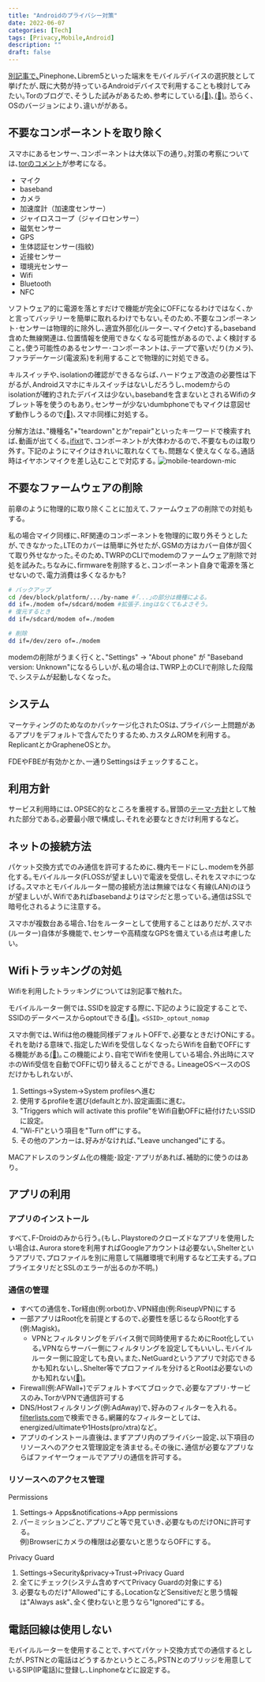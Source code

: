 ```yaml
---
title: "Androidのプライバシー対策"
date: 2022-06-07
categories: [Tech]
tags: [Privacy,Mobile,Android]
description: ""
draft: false
---
```


[別記事で､](https://cookiehookey.neocities.org/smartphone-and-privacy2/)Pinephone､Librem5といった端末をモバイルデバイスの選択肢として挙げたが､既に大勢が持っているAndroidデバイスで利用することも検討してみたい｡Torのブログで､そうした試みがあるため､参考にしている[(🔗)](https://blog.torproject.org/mission-impossible-hardening-android-security-and-privacy/)､[(🔗)](https://blog.torproject.org/mission-improbable-hardening-android-security-and-privacy/)｡
恐らく､OSのバージョンにより､違いががある｡



## 不要なコンポーネントを取り除く
スマホにあるセンサー､コンポーネントは大体以下の通り｡対策の考察については､[torのコメント](https://blog.torproject.org/mission-improbable-hardening-android-security-and-privacy/#comment-221260)が参考になる｡

- マイク
- baseband
- カメラ
- 加速度計（加速度センサー）
- ジャイロスコープ（ジャイロセンサー）
- 磁気センサー
- GPS
- 生体認証センサー(指紋)
- 近接センサー
- 環境光センサー
- Wifi
- Bluetooth
- NFC

ソフトウェア的に電源を落とすだけで機能が完全にOFFになるわけではなく､かと言ってバッテリーを簡単に取れるわけでもない｡そのため､不要なコンポーネント･センサーは物理的に除外し､適宜外部化(ルーター､マイクetc)する｡baseband含めた無線関連は､位置情報を使用できなくなる可能性があるので､よく検討すること｡使う可能性のあるセンサー･コンポーネントは､テープで塞いだり(カメラ)､ファラデーケージ(電波系)を利用することで物理的に対処できる｡

キルスイッチや､isolationの確認ができるならば､ハードウェア改造の必要性は下がるが､Androidスマホにキルスイッチはないしだろうし､modemからのisolationが確約されたデバイスは少ない｡basebandを含まないとされるWifiのタブレット等を使うのもあり｡センサーが少ないdumbphoneでもマイクは意図せず動作しうるので[(🔗)](https://www.cnet.com/news/privacy/fbi-taps-cell-phone-mic-as-eavesdropping-tool/)､スマホ同様に対処する｡

分解方法は､"機種名"+"teardown"とか"repair"といったキーワードで検索すれば､動画が出てくる｡[ifixit](https://www.ifixit.com/)で､コンポーネントが大体わかるので､不要なものは取り外す｡
下記のようにマイクはきれいに取れなくても､問題なく使えなくなる｡通話時はイヤホンマイクを差し込むことで対応する｡
![mobile-teardown-mic](/img/mobile-teardown-mic.png)




## 不要なファームウェアの削除

前章のように物理的に取り除くことに加えて､ファームウェアの削除での対処もする｡

私の場合マイク同様に､RF関連のコンポーネントを物理的に取り外そうとしたが､できなかった｡LTEのカバーは簡単に外せたが､GSMの方はカバー自体が固くて取り外せなかった｡そのため､TWRPのCLIでmodemのファームウェア削除で対処を試みた｡ちなみに､firmwareを削除すると､コンポーネント自身で電源を落とせないので､電力消費は多くなるかも?

```bash
# バックアップ
cd /dev/block/platform/.../by-name #｢...｣の部分は機種による｡
dd if=./modem of=/sdcard/modem #拡張子.imgはなくてもよさそう｡ 
# 復元するとき
dd if=/sdcard/modem of=./modem

# 削除
dd if=/dev/zero of=./modem
```
modemの削除がうまく行くと､"Settings" -> "About phone" が "Baseband version: Unknown"になるらしいが､私の場合は､TWRP上のCLIで削除した段階で､システムが起動しなくなった｡




## システム
マーケティングのためなのかパッケージ化されたOSは､プライバシー上問題があるアプリをデフォルトで含んでたりするため､カスタムROMを利用する｡ReplicantとかGrapheneOSとか｡

FDEやFBEが有効かとか､一通りSettingsはチェックすること｡


## 利用方針

サービス利用時には､OPSEC的なところを重視する｡冒頭の[テーマ･方針](https://cookiehookey.neocities.org/smartphone-and-privacy2/#テーマ方針)として触れた部分である｡必要最小限で構成し､それを必要なときだけ利用するなど｡

## ネットの接続方法

パケット交換方式でのみ通信を許可するために､機内モードにし､modemを外部化する｡モバイルルータ(FLOSSが望ましい)で電波を受信し､それをスマホにつなげる｡スマホとモバイルルーター間の接続方法は無線ではなく有線(LAN)のほうが望ましいが､Wifiであればbasebandよりはマシだと思っている｡通信はSSLで暗号化されるように注意する｡

スマホが複数台ある場合､1台をルーターとして使用することはありだが､スマホ(ルーター)自体が多機能で､センサーや高精度なGPSを備えている点は考慮したい｡


## Wifiトラッキングの対処
Wifiを利用したトラッキングについては別記事で触れた｡

モバイルルーター側では､SSIDを設定する際に､下記のように設定することで､SSIDのデータベースからoptoutできる[(🔗)](https://www.kuketz-blog.de/empfehlungsecke/#wifi-optout)｡
`<SSID>_optout_nomap`

スマホ側では､Wifiは他の機能同様デフォルトOFFで､必要なときだけONにする｡それを助ける意味で､指定したWifiを受信しなくなったらWifiを自動でOFFにする機能がある[(🔗)](https://www.kuketz-blog.de/empfehlungsecke/#wifi-tracking
)｡この機能により､自宅でWifiを使用している場合､外出時にスマホのWifi受信を自動でOFFに切り替えることができる｡
LineageOSベースのOSだけかもしれないが､
1. Settings->System->System profilesへ進む
2. 使用するprofileを選び(defaultとか)､設定画面に進む｡
3. "Triggers which will activate this profile"をWifi自動OFFに紐付けたいSSIDに設定｡
4. "Wi-Fi"という項目を"Turn off"にする｡
5. その他のアンカーは､好みがなければ､"Leave unchanged"にする｡

MACアドレスのランダム化の機能･設定･アプリがあれば､補助的に使うのはあり｡

## アプリの利用

### アプリのインストール

すべて､F-Droidのみから行う｡(もし､Playstoreのクローズドなアプリを使用したい場合は､Aurora storeを利用すればGoogleアカウントは必要ない｡Shelterというアプリで､プロファイルを別に用意して隔離環境で利用するなど工夫する｡プロプライエタリだとSSLのエラーが出るのか不明｡)

### 通信の管理
- すべての通信を､Tor経由(例:orbot)か､VPN経由(例:RiseupVPN)にする
- 一部アプリはRoot化を前提とするので､必要性を感じるならRoot化する(例:Magisk)｡
    - VPNとフィルタリングをデバイス側で同時使用するためにRoot化している｡VPNならサーバー側にフィルタリングを設定してもいいし､モバイルルーター側に設定しても良い｡また､NetGuardというアプリで対応できるかも知れないし､Shelter等でプロファイルを分けるとRootは必要ないのかも知れない[(🔗)](https://technicalmarisa.root.sx/blog/non-root-android-hardening-v4/)｡
- Firewall(例:AFWall+)でデフォルトすべてブロックで､必要なアプリ･サービスのみ､TorかVPNで通信許可する
- DNS/Hostフィルタリング(例:AdAway)で､好みのフィルターを入れる｡  
[filterlists.com](https://filterlists.com/)で検索できる｡網羅的なフィルターとしては､energized/ultimateや1Hosts(pro/xtra)など｡
- アプリのインストール直後は､まずアプリ内のプライバシー設定､以下項目のリソースへのアクセス管理設定を済ませる｡その後に､通信が必要なアプリならばファイヤーウォールでアプリの通信を許可する｡

### リソースへのアクセス管理

Permissions
1. Settings-> Apps&notifications->App permissions
2. パーミッションごと､アプリごと等で見ていき､必要なものだけONに許可する｡  
例)Browserにカメラの権限は必要ないと思うならOFFにする｡

Privacy Guard
1. Settings->Security&privacy->Trust->Privacy Guard
2. 全てにチェック(システム含めすべてPrivacy Guardの対象にする)
3. 必要なものだけ"Allowed"にする｡LocationなどSensitiveだと思う情報は"Always ask"､全く使わないと思うなら"Ignored"にする｡

## 電話回線は使用しない

モバイルルーターを使用することで､すべてパケット交換方式での通信するとしたが､PSTNとの電話はどうするかというところ｡PSTNとのブリッジを用意しているSIP(IP電話)に登録し､Linphoneなどに設定する｡
